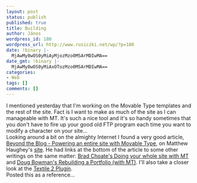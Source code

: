 ```yaml
---
layout: post
status: publish
published: true
title: Building
author: János
wordpress_id: 180
wordpress_url: http://www.rusiczki.net/wp/?p=180
date: !binary |-
  MjAwMy0wOS0yMiAyMjozMzo0MSArMDIwMA==
date_gmt: !binary |-
  MjAwMy0wOS0yMiAxOTozMzo0MSArMDIwMA==
categories:
- Web
tags: []
comments: []
---
```

<p>I mentioned yesterday that I'm working on the Movable Type templates and the rest of the site. Fact is I want to make as much of the site as I can manageable with MT. It's such a nice tool and it's so handy sometimes that you don't have to fire up your good old FTP program each time you want to modify a character on your site...<br />
Looking around a bit on the almighty Internet I found a very good article, <a href="http://a.wholelottanothing.org/features.blah/entry/007162">Beyond the Blog - Powering an entire site with Movable Type</a>, on Matthew Haughey's <a href="http://a.wholelottanothing.org/">site</a>. He had links at the bottom of the article to some other writings on the same matter: <a href="http://www.bradchoate.com/past/001656.php">Brad Choate's Doing your whole site with MT</a> and <a href="http://www.stopdesign.com/log/2003/07/16/rebuilding_a_portfolio.htm">Doug Bowman's Rebuilding a Portfolio (with MT)</a>. I'll also take a closer look at the <a href="http://www.bradchoate.com/past/001653.php">Textile 2 Plugin</a>.<br />
Posted this as a reference...</p>
